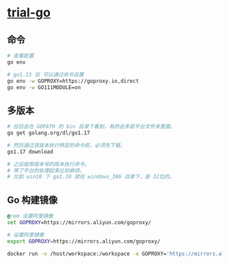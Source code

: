 # [trial-go](https://github.com/chaosannals/trial-go)

## 命令

```bash
# 查看配置
go env

# go1.13 后 可以通过命令设置
go env -w GOPROXY=https://goproxy.io,direct
go env -w GO111MODULE=on
```

## 多版本

```bash
# 拉后会在 GOPATH 的 bin 目录下看到，有的会多层平台文件夹里面。
go get golang.org/dl/go1.17

# 然后通过该版本执行特定的命令前，必须先下载。
go1.17 download

# 之后就用版本号的版本执行命令。
# 带了平台的处理起来比较麻烦。
# 比如 win10 下 go1.10 就在 windows_386 目录下，是 32位的。
```

## Go 构建镜像

```bat
@rem 设置阿里镜像
set GOPROXY=https://mirrors.aliyun.com/goproxy/
```

```bash
# 设置阿里镜像
export GOPROXY=https://mirrors.aliyun.com/goproxy/
```

```sh
docker run -v /host/workspace:/workspace -e GOPROXY='https://mirrors.aliyun.com/goproxy/' -e GO111MODULE=on --name gomake gomake
```
